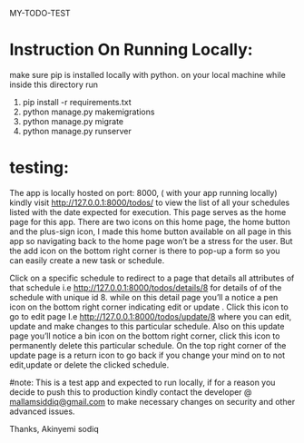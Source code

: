 MY-TODO-TEST

# Instruction On Running Locally:
 make sure pip is installed locally with python. 
 on your local machine while inside this directory run

1.	pip install -r requirements.txt
2.	python manage.py makemigrations
3. 	python manage.py migrate
4.	python manage.py runserver

# testing:

The app is locally hosted on port: 8000, ( with your app running locally) kindly visit  http://127.0.0.1:8000/todos/ to view the list of all your schedules listed with the date expected for execution. This page serves as the home page for this app. There are two icons on this home page, the home button and the plus-sign icon, I made this home button available on all page in this app so navigating back to the home page won’t be a stress for the user. But the add icon on the bottom right corner is there to pop-up a form so you can easily create a new task or schedule.

Click on a specific schedule to redirect to a page that details all attributes of that schedule i.e http://127.0.0.1:8000/todos/details/8 for details of of the schedule with unique id 8.  while on this detail page you’ll a notice a pen icon on the bottom right corner indicating edit or update . Click this icon to go to edit page I.e http://127.0.0.1:8000/todos/update/8   where you can edit, update and make changes to this particular schedule. Also on this update page you’ll notice a bin icon on the bottom right corner, click this icon to permanently delete this particular schedule. On the top right corner of the update page is a return icon to go back if you change your mind on to not edit,update or delete the clicked schedule.

#note:
This is a test app and expected to run locally, if for a reason you decide to push this to production kindly contact the developer @ mallamsiddiq@gmail.com  to make necessary changes on security and other advanced issues.



Thanks,
Akinyemi sodiq


